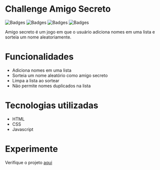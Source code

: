 # Challenge Amigo Secreto

![Badges](https://img.shields.io/badge/ALURA-023047)
![Badges](https://img.shields.io/badge/HTML-orange)
![Badges](https://img.shields.io/badge/CSS-blue)
![Badges](https://img.shields.io/badge/Javascript-yellow)

Amigo secreto é um jogo em que o usuário adiciona nomes em uma lista e sorteia um nome aleatoriamente.


# Funcionalidades

* Adiciona nomes em uma lista
* Sorteia um nome aleatório como amigo secreto
* Limpa a lista ao sortear
* Não permite nomes duplicados na lista

# Tecnologias utilizadas

* HTML
* CSS
* Javascript

# Experimente

Verifique o projeto [aqui](https://lu-scallop.github.io/amigo-secreto/)




